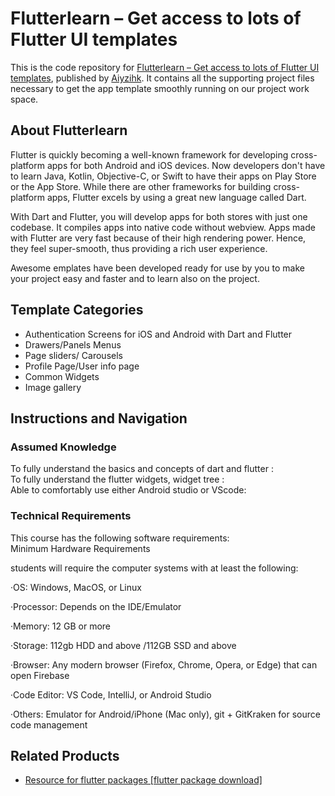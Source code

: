 # Flutterlearn – Get access to lots of Flutter UI templates 
This is the code repository for [Flutterlearn – Get access to lots of Flutter UI templates](https://github.com/Isaac-onah/flutterlearn), published by [Aiyzihk](https://github.com/Isaac-onah). It contains all the supporting project files necessary to get the app template smoothly running on our project work space.
## About Flutterlearn
Flutter is quickly becoming a well-known framework for developing cross-platform apps for both Android and iOS devices. Now developers don't have to learn Java, Kotlin, Objective-C, or Swift to have their apps on Play Store or the App Store. While there are other frameworks for building cross-platform apps, Flutter excels by using a great new language called Dart. 

With Dart and Flutter, you will develop apps for both stores with just one codebase. It compiles apps into native code without webview. Apps made with Flutter are very fast because of their high rendering power. Hence, they feel super-smooth, thus providing a rich user experience.

Awesome emplates have been developed ready for use by you to make your project easy and faster and to learn also on the project.

<H2>Template Categories</H2>
<DIV class=book-info-will-learn-text>
<UL>
<LI>Authentication Screens for iOS and Android with Dart and Flutter 
<LI>Drawers/Panels Menus 
<LI>Page sliders/ Carousels
<LI>Profile Page/User info page
<LI>Common Widgets 
<LI>Image gallery </LI></UL></DIV>

## Instructions and Navigation
### Assumed Knowledge
To fully understand the basics and concepts of dart and flutter :<br/>
To fully understand the flutter widgets, widget tree :<br/>
Able to comfortably use either Android studio or VScode:<br/>

### Technical Requirements
This course has the following software requirements:<br/>
Minimum Hardware Requirements

students will require the computer systems with at least the following:

·OS: Windows, MacOS, or Linux

·Processor: Depends on the IDE/Emulator

·Memory: 12 GB or more

·Storage: 112gb HDD and above /112GB SSD and above

·Browser: Any modern browser (Firefox, Chrome, Opera, or Edge) that can open Firebase

·Code Editor: VS Code, IntelliJ, or Android Studio

·Others: Emulator for Android/iPhone (Mac only), git + GitKraken for source code management

## Related Products
* [Resource for flutter packages [flutter package download]](https://pub.dev/)


